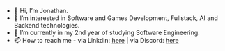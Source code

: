 - 👋 Hi, I’m Jonathan.
- 👀 I’m interested in Software and Games Development, Fullstack, AI and Backend technologies.
- 🌱 I’m currently in my 2nd year of studying Software Engineering.
- 📫 How to reach me - via Linkdin: [here](https://linkedin.com/in/jonathan-elgarisi) | via Discord: [here](https://discord.gg/DsfaMFJq) 
